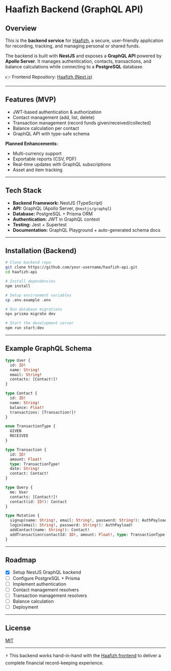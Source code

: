 # Haafizh Backend (GraphQL API)

## Overview

This is the **backend service** for [Haafizh](https://github.com/your-username/haafizh), a secure, user-friendly application for recording, tracking, and managing personal or shared funds.

The backend is built with **NestJS** and exposes a **GraphQL API** powered by **Apollo Server**. It manages authentication, contacts, transactions, and balance calculations while connecting to a **PostgreSQL** database.

👉 Frontend Repository: [Haafizh (Next.js)](https://github.com/your-username/haafizh)

---

## Features (MVP)

* JWT-based authentication & authorization
* Contact management (add, list, delete)
* Transaction management (record funds given/received/collected)
* Balance calculation per contact
* GraphQL API with type-safe schema

**Planned Enhancements:**

* Multi-currency support
* Exportable reports (CSV, PDF)
* Real-time updates with GraphQL subscriptions
* Asset and item tracking

---

## Tech Stack

* **Backend Framework:** NestJS (TypeScript)
* **API:** GraphQL (Apollo Server, `@nestjs/graphql`)
* **Database:** PostgreSQL + Prisma ORM
* **Authentication:** JWT in GraphQL context
* **Testing:** Jest + Supertest
* **Documentation:** GraphQL Playground + auto-generated schema docs

---

## Installation (Backend)

```bash
# Clone backend repo
git clone https://github.com/your-username/haafizh-api.git
cd haafizh-api

# Install dependencies
npm install

# Setup environment variables
cp .env.example .env

# Run database migrations
npx prisma migrate dev

# Start the development server
npm run start:dev
```

---

## Example GraphQL Schema

```graphql
type User {
  id: ID!
  name: String!
  email: String!
  contacts: [Contact!]!
}

type Contact {
  id: ID!
  name: String!
  balance: Float!
  transactions: [Transaction!]!
}

enum TransactionType {
  GIVEN
  RECEIVED
}

type Transaction {
  id: ID!
  amount: Float!
  type: TransactionType!
  date: String!
  contact: Contact!
}

type Query {
  me: User
  contacts: [Contact!]!
  contact(id: ID!): Contact
}

type Mutation {
  signup(name: String!, email: String!, password: String!): AuthPayload!
  login(email: String!, password: String!): AuthPayload!
  addContact(name: String!): Contact!
  addTransaction(contactId: ID!, amount: Float!, type: TransactionType!): Transaction!
}
```

---

## Roadmap

* [x] Setup NestJS GraphQL backend
* [ ] Configure PostgreSQL + Prisma
* [ ] Implement authentication
* [ ] Contact management resolvers
* [ ] Transaction management resolvers
* [ ] Balance calculation
* [ ] Deployment

---

## License

[MIT](LICENSE)

---

⚡ This backend works hand-in-hand with the [Haafizh frontend](https://github.com/your-username/haafizh) to deliver a complete financial record-keeping experience.
